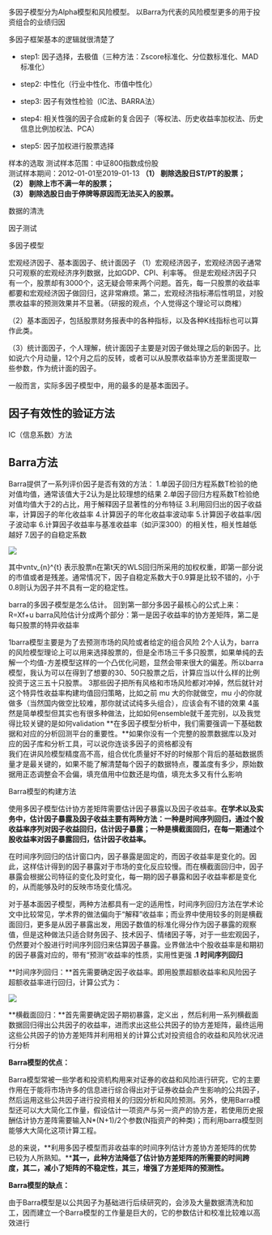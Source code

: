 多因子模型分为Alpha模型和风险模型。
以Barra为代表的风险模型更多的用于投资组合的业绩归因

多因子框架基本的逻辑就很清楚了

- step1: 因子选择，去极值（三种方法：Zscore标准化、分位数标准化、MAD标准化）  
    
- step2: 中性化（行业中性化、市值中性化）  
    
- step3: 因子有效性检验（IC法、BARRA法）  
    
- step4: 相关性强的因子合成新的复合因子（等权法、历史收益率加权法、历史信息比例加权法、PCA）  
    
- step5: 因子加权进行股票选择

  

样本的选取 
测试样本范围：中证800指数成份股  
测试样本期间：2012-01-01至2019-01-13
**（1） 剔除选股日ST/PT的股票；**  
**（2） 剔除上市不满一年的股票；**  
**（3） 剔除选股日由于停牌等原因而无法买入的股票。**

数据的清洗

因子测试

多因子模型



宏观经济因子、基本面因子、统计面因子
（1）宏观经济因子，宏观经济因子通常只可观察的宏观经济序列数据，比如GDP、CPI、利率等。
但是宏观经济因子只有一个，股票却有3000个，这无疑会带来两个问题。首先，每一只股票的收益率都要和宏观经济因子做回归，这非常麻烦。第二，宏观经济指标滞后性明显，对股票收益率的预测效果并不显著。（研报的观点，个人觉得这个理论可以商榷）

（2）基本面因子，包括股票财务报表中的各种指标，以及各种K线指标也可以算作此类。

（3）统计面因子，个人理解，统计面因子主要是对因子做处理之后的新因子。比如说六个月动量，12个月之后的反转，或者可以从股票收益率协方差里面提取一些参数，作为统计面的因子。

一般而言，实际多因子模型中，用的最多的是基本面因子。



## **因子有效性的验证方法**

IC（信息系数）方法

## Barra方法  

Barra提供了一系列评价因子是否有效的方法：
1.单因子回归方程系数T检验的绝对值均值，通常该值大于2认为是比较理想的结果
2.单因子回归方程系数T检验绝对值均值大于2的占比，用于解释因子显著性的分布特征
3.利用回归出的因子收益率，计算因子的年化收益率
4.计算因子的年化收益率波动率
5.计算因子收益率/因子波动率
6.计算因子收益率与基准收益率（如沪深300）的相关性，相关性越低越好
7.因子的自稳定系数

![](https://picx.zhimg.com/v2-f387136ea4c1779d35a670b5f2f21c77_1440w.png)

其中vntv_{n}^{t} 表示股票n在第t天的WLS回归所采用的加权权重，即第一部分说的市值或者是残差。通常情况下，因子自稳定系数大于0.9算是比较不错的，小于0.8则认为因子并不具有一定的稳定性。

barra的多因子模型是怎么估计。
回到第一部分多因子最核心的公式上来：R=Xf+u
barra风险估计分成两个部分：第一是因子收益率的协方差矩阵，第二是每只股票的特异收益率

1barra模型主要是为了去预测市场的风险或者给定的组合风险
2个人认为，barra的风险模型理论上可以用来选择股票的，但是全市场三千多只股票，如果单纯的去解一个均值-方差模型这样的一个凸优化问题，显然会带来很大的偏差。所以barra模型，我认为可以在得到了想要的30、50只股票之后，计算应当以什么样的比例投资于这三五十只股票。
3那些因子把所有风格和市场风险都对冲掉，然后就针对这个特异性收益率构建均值回归策略，比如之前 mu 大的你就做空，mu 小的你就做多（当然国内做空比较难，那你就试试纯多头组合），应该会有不错的效果
4虽然是简单模型但其实也有很多种做法，比如如何ensemble就千差完别，以及我觉得比较关键的是如何validation
**在多因子模型分析中，我们需要强调一下基础数据和对应的分析回测平台的重要性。**如果你没有一个完整的股票数据库以及对应的因子库和分析工具，可以说你连谈多因子的资格都没有  
我们在讲风险模型精度高不高，组合优化质量好不好的时候那个背后的基础数据质量才是最关键的，如果不能了解清楚每个因子的数据特点，覆盖度有多少，原始数据用正态调整会不会偏，填充值用中位数还是均值，填充太多又有什么影响  

Barra模型的构建方法

使用多因子模型估计协方差矩阵需要估计因子暴露以及因子收益率。**在学术以及实务中，估计因子暴露及因子收益主要有两种方法：一种是****时间序列回归****，通过个股收益率序列对因子收益回归，估计因子暴露；一种是****横截面回归****，在每一期通过个股收益率对因子暴露回归，估计因子收益率。**

在时间序列回归的估计窗口内，因子暴露是固定的，而因子收益率是变化的。因此，这样估计得到的因子暴露对于市场的变化反应较慢。而在横截面回归中，因子暴露会根据公司特征的变化及时变化，每一期的因子暴露和因子收益率都是变化的，从而能够及时的反映市场变化情况。

对于基本面因子模型，两种方法都具有一定的适用性，时间序列回归方法在学术论文中比较常见，学术界的做法偏向于“解释”收益率；而业界中使用较多的则是横截面回归，更多是从因子暴露出发，用因子数值的标准化得分作为因子暴露的观察值，但是这种做法只适合财务因子、技术因子、情绪因子等，对于一些宏观因子，仍然要对个股进行时间序列回归来估算因子暴露。业界做法中个股收益率是和期初的因子暴露对应的，带有“预测”收益率的性质，实用性更强
**.1 时间序列回归**

**时间序列回归：**首先需要确定因子收益率。即用股票超额收益率和风险因子超额收益率进行回归，计算公式为：

![](https://xqimg.imedao.com/17d99a10c41143fad0e9ce0c.jpeg!800.jpg)

 **横截面回归：**首先需要确定因子期初暴露，定义出 ，然后利用一系列横截面数据回归得出公共因子的收益率，进而求出这些公共因子的协方差矩阵，最终运用这些公共因子的协方差矩阵并利用相关的计算公式对投资组合的收益和风险状况进行分析  
  
**Barra模型的优点：**

Barra模型常被一些学者和投资机构用来对证券的收益和风险进行研究，它的主要作用在于能将市场许多的信息进行综合得出对于证券收益会产生影响的公共因子，然后运用这些公共因子进行投资相关的归因分析和风险预测。另外，使用Barra模型还可以大大简化工作量，假设估计一项资产与另一资产的协方差，若使用历史报酬估计协方差阵需要输入N*(N+1)/2个参数(N指资产的种类)；而利用barra模型则能够大大简化这项计算工程。

总的来说，**利用多因子模型而非收益率的时间序列估计方差协方差矩阵的优势已较为人所熟知。****其一，此种方法降低了估计协方差矩阵的所需要的时间跨度，其二，减小了矩阵的不稳定性，其三，增强了方差矩阵的预测性。**

**Barra模型的缺点：**

由于Barra模型是以公共因子为基础进行后续研究的，会涉及大量数据清洗和加工，因而建立一个Barra模型的工作量是巨大的，它的参数估计和校准比较难以高效进行

  
